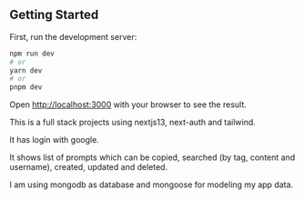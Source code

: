 ## Getting Started

First, run the development server:

```bash
npm run dev
# or
yarn dev
# or
pnpm dev
```

Open [http://localhost:3000](http://localhost:3000) with your browser to see the result.


This is a full stack projects using nextjs13, next-auth and tailwind.

It has login with google.

It shows list of prompts which can be copied, searched (by tag, content and username), created, updated and deleted. 

I am using mongodb as database and mongoose for modeling my app data.
